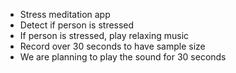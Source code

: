 - Stress meditation app
- Detect if person is stressed
- If person is stressed, play relaxing music
- Record over 30 seconds to have sample size
- We are planning to play the sound for 30 seconds